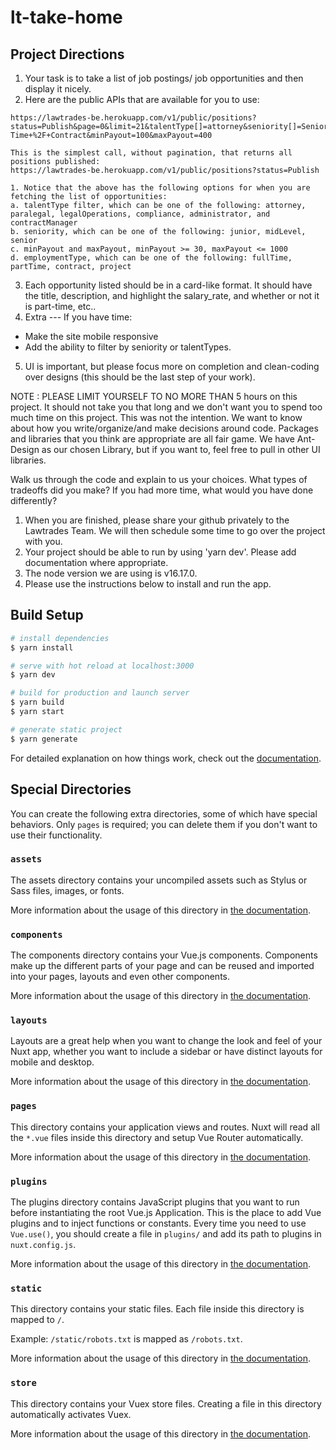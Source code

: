 # lt-take-home

## Project Directions
1. Your task is to take a list of job postings/ job opportunities and then display it nicely.
2. Here are the public APIs that are available for you to use:
```
https://lawtrades-be.herokuapp.com/v1/public/positions?status=Publish&page=0&limit=21&talentType[]=attorney&seniority[]=Senior&employmentType[]=Full-Time+%2F+Contract&minPayout=100&maxPayout=400

This is the simplest call, without pagination, that returns all positions published:
https://lawtrades-be.herokuapp.com/v1/public/positions?status=Publish

1. Notice that the above has the following options for when you are fetching the list of opportunities:
a. talentType filter, which can be one of the following: attorney, paralegal, legalOperations, compliance, administrator, and contractManager
b. seniority, which can be one of the following: junior, midLevel, senior
c. minPayout and maxPayout, minPayout >= 30, maxPayout <= 1000
d. employmentType, which can be one of the following: fullTime, partTime, contract, project
```
3. Each opportunity listed should be in a card-like format. It should have the title, description, and highlight the salary_rate, and whether or not it is part-time, etc..
4. Extra --- If you have time:
*  Make the site mobile responsive 
*  Add the ability to filter by seniority or talentTypes.
5. UI is important, but please focus more on completion and clean-coding over designs (this should be the last step of your work).

NOTE : PLEASE LIMIT YOURSELF TO NO MORE THAN 5 hours on this project. It should not take you that long and we don't want you to spend too much time on this project.
This was not the intention. We want to know about how you write/organize/and make decisions around code.
Packages and libraries that you think are appropriate are all fair game. We have Ant-Design as our chosen Library, but if you want to, feel free to pull in other UI libraries.

Walk us through the code and explain to us your choices. What types of tradeoffs did you make? If you had more time, what would you have done differently?

1. When you are finished, please share your github privately to the Lawtrades Team. We will then schedule some time to go over the project with you.
2. Your project should be able to run by using 'yarn dev'. Please add documentation where appropriate.
3. The node version we are using is v16.17.0.
4. Please use the instructions below to install and run the app.

## Build Setup

```bash
# install dependencies
$ yarn install

# serve with hot reload at localhost:3000
$ yarn dev

# build for production and launch server
$ yarn build
$ yarn start

# generate static project
$ yarn generate
```

For detailed explanation on how things work, check out the [documentation](https://nuxtjs.org).

## Special Directories

You can create the following extra directories, some of which have special behaviors. Only `pages` is required; you can delete them if you don't want to use their functionality.

### `assets`

The assets directory contains your uncompiled assets such as Stylus or Sass files, images, or fonts.

More information about the usage of this directory in [the documentation](https://nuxtjs.org/docs/2.x/directory-structure/assets).

### `components`

The components directory contains your Vue.js components. Components make up the different parts of your page and can be reused and imported into your pages, layouts and even other components.

More information about the usage of this directory in [the documentation](https://nuxtjs.org/docs/2.x/directory-structure/components).

### `layouts`

Layouts are a great help when you want to change the look and feel of your Nuxt app, whether you want to include a sidebar or have distinct layouts for mobile and desktop.

More information about the usage of this directory in [the documentation](https://nuxtjs.org/docs/2.x/directory-structure/layouts).


### `pages`

This directory contains your application views and routes. Nuxt will read all the `*.vue` files inside this directory and setup Vue Router automatically.

More information about the usage of this directory in [the documentation](https://nuxtjs.org/docs/2.x/get-started/routing).

### `plugins`

The plugins directory contains JavaScript plugins that you want to run before instantiating the root Vue.js Application. This is the place to add Vue plugins and to inject functions or constants. Every time you need to use `Vue.use()`, you should create a file in `plugins/` and add its path to plugins in `nuxt.config.js`.

More information about the usage of this directory in [the documentation](https://nuxtjs.org/docs/2.x/directory-structure/plugins).

### `static`

This directory contains your static files. Each file inside this directory is mapped to `/`.

Example: `/static/robots.txt` is mapped as `/robots.txt`.

More information about the usage of this directory in [the documentation](https://nuxtjs.org/docs/2.x/directory-structure/static).

### `store`

This directory contains your Vuex store files. Creating a file in this directory automatically activates Vuex.

More information about the usage of this directory in [the documentation](https://nuxtjs.org/docs/2.x/directory-structure/store).
